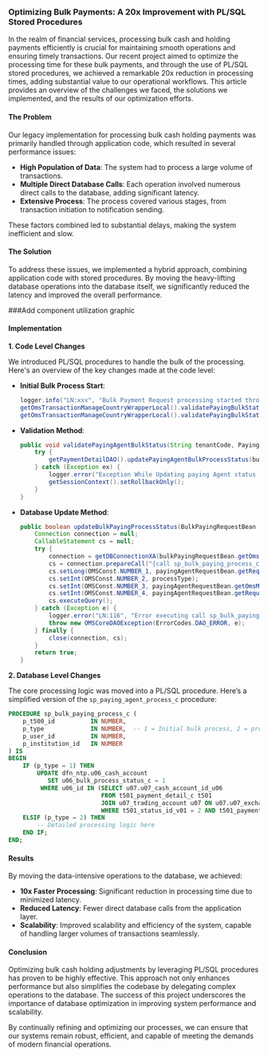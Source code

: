 ### Optimizing Bulk Payments: A 20x Improvement with PL/SQL Stored Procedures

In the realm of financial services, processing bulk cash and holding payments efficiently is crucial for maintaining smooth operations and ensuring timely transactions. Our recent project aimed to optimize the processing time for these bulk payments, and through the use of PL/SQL stored procedures, we achieved a remarkable 20x reduction in processing times, adding substantial value to our operational workflows. This article provides an overview of the challenges we faced, the solutions we implemented, and the results of our optimization efforts.

#### The Problem

Our legacy implementation for processing bulk cash holding payments was primarily handled through application code, which resulted in several performance issues:

- **High Population of Data**: The system had to process a large volume of transactions.
- **Multiple Direct Database Calls**: Each operation involved numerous direct calls to the database, adding significant latency.
- **Extensive Process**: The process covered various stages, from transaction initiation to notification sending.

These factors combined led to substantial delays, making the system inefficient and slow.

#### The Solution

To address these issues, we implemented a hybrid approach, combining application code with stored procedures. By moving the heavy-lifting database operations into the database itself, we significantly reduced the latency and improved the overall performance.

###Add component utilization graphic 

#### Implementation

**1. Code Level Changes**

We introduced PL/SQL procedures to handle the bulk of the processing. Here's an overview of the key changes made at the code level:

- **Initial Bulk Process Start**:
    ```java
    logger.info("LN:xxx", "Bulk Payment Request processing started through DB : sp_bulk_paying_process_c ");
    getOmsTransactionManageCountryWrapperLocal().validatePayingBulkStatus(payingBulkRequestBean.getOmsMsgHeader().getTenantCode(), payingBulkRequestBean, 1);
    getOmsTransactionManageCountryWrapperLocal().validatePayingBulkStatus(payingBulkRequestBean.getOmsMsgHeader().getTenantCode(), payingBulkRequestBean, 2);
    ```

- **Validation Method**:
    ```java
    public void validatePayingAgentBulkStatus(String tenantCode, PayingBulkRequestBean payingBulkRequestBean, int processType) {
        try {
            getPaymentDetailDAO().updatePayingAgentBulkProcessStatus(bulkPayingRequestBean, processType);
        } catch (Exception ex) {
            logger.error("Exception While Updating paying Agent status Update, RollBack Call " + ex);
            getSessionContext().setRollbackOnly();
        }
    }
    ```

- **Database Update Method**:
    ```java
    public boolean updateBulkPayingProcessStatus(BulkPayingRequestBean bulkPayingRequestBean, int processType) {
        Connection connection = null;
        CallableStatement cs = null;
        try {
            connection = getDBConnectionXA(bulkPayingRequestBean.getOmsMsgHeader().getTenantCode());
            cs = connection.prepareCall("{call sp_bulk_paying_process_c(?,?,?,?)}");
            cs.setLong(OMSConst.NUMBER_1, payingAgentRequestBean.getRequestBody().getPayingSessionId());
            cs.setInt(OMSConst.NUMBER_2, processType);
            cs.setInt(OMSConst.NUMBER_3, payingAgentRequestBean.getOmsMsgHeader().getLoginID());
            cs.setInt(OMSConst.NUMBER_4, payingAgentRequestBean.getRequestBody().getInstituteId());
            cs.executeQuery();
        } catch (Exception e) {
            logger.error("LN:116", "Error executing call sp_bulk_paying_process_c", e);
            throw new OMSCoreDAOException(ErrorCodes.DAO_ERROR, e);
        } finally {
            close(connection, cs);
        }
        return true;
    }
    ```

**2. Database Level Changes**

The core processing logic was moved into a PL/SQL procedure. Here’s a simplified version of the `sp_paying_agent_process_c` procedure:

```sql
PROCEDURE sp_bulk_paying_process_c (
    p_t500_id          IN NUMBER,
    p_type             IN NUMBER,  -- 1 = Initial bulk process, 2 = process
    p_user_id          IN NUMBER,
    p_institution_id   IN NUMBER
) IS
BEGIN
    IF (p_type = 1) THEN
        UPDATE dfn_ntp.u06_cash_account
           SET u06_bulk_process_status_c = 1
         WHERE u06_id IN (SELECT u07.u07_cash_account_id_u06
                          FROM t501_payment_detail_c t501
                          JOIN u07_trading_account u07 ON u07.u07_exchange_account_no = t501.t501_account_code
                          WHERE t501_status_id_v01 = 2 AND t501_payment_session_id_t500 = p_t500_id);
    ELSIF (p_type = 2) THEN
        -- Detailed processing logic here
    END IF;
END;
```

#### Results

By moving the data-intensive operations to the database, we achieved:

- **10x Faster Processing**: Significant reduction in processing time due to minimized latency.
- **Reduced Latency**: Fewer direct database calls from the application layer.
- **Scalability**: Improved scalability and efficiency of the system, capable of handling larger volumes of transactions seamlessly.

#### Conclusion

Optimizing bulk cash holding adjustments by leveraging PL/SQL procedures has proven to be highly effective. This approach not only enhances performance but also simplifies the codebase by delegating complex operations to the database. The success of this project underscores the importance of database optimization in improving system performance and scalability.

By continually refining and optimizing our processes, we can ensure that our systems remain robust, efficient, and capable of meeting the demands of modern financial operations.

